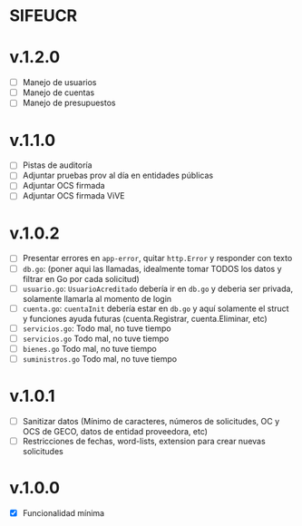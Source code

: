 # SIFEUCR

# v.1.2.0

- [ ] Manejo de usuarios
- [ ] Manejo de cuentas
- [ ] Manejo de presupuestos

# v.1.1.0

- [ ] Pistas de auditoría
- [ ] Adjuntar pruebas prov al día en entidades públicas
- [ ] Adjuntar OCS firmada
- [ ] Adjuntar OCS firmada ViVE

# v.1.0.2

- [ ] Presentar errores en `app-error`, quitar `http.Error` y responder con texto
- [ ] `db.go`: (poner aqui las llamadas, idealmente tomar TODOS los datos y filtrar en Go por cada solicitud)
- [ ] `usuario.go`: `UsuarioAcreditado` debería ir en `db.go` y deberia ser privada, solamente llamarla al momento de login
- [ ] `cuenta.go`: `cuentaInit` debería estar en `db.go` y aquí solamente el struct y funciones ayuda futuras (cuenta.Registrar, cuenta.Eliminar, etc)
- [ ] `servicios.go`: Todo mal, no tuve tiempo
- [ ] `servicios.go` Todo mal, no tuve tiempo
- [ ] `bienes.go` Todo mal, no tuve tiempo
- [ ] `suministros.go` Todo mal, no tuve tiempo

# v.1.0.1

- [ ] Sanitizar datos (Mínimo de caracteres, números de solicitudes, OC y OCS de GECO, datos de entidad proveedora, etc)
- [ ] Restricciones de fechas, word-lists, extension para crear nuevas solicitudes

# v.1.0.0

- [X] Funcionalidad mínima
